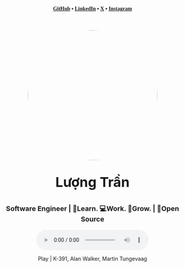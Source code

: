 <div align="center" style="margin-top: 20px;">
<p style="font-weight: bold; font-family: Cambria, Cochin, Georgia, Times, 'Times New Roman', serif;' ">
    <a href="https://github.com/lov3five" target="_blank">GitHub</a> ▪
    <a href="https://www.linkedin.com/in/luongtranstaff/" target="_blank">LinkedIn</a> ▪
    <a href="https://twitter.com/luongtranstaff" target="_blank">X</a> ▪
    <a href="https://instagram.com/nakervn" target="_blank">Instagram</a>
</p>
<div style="font-weight: bolder;">
    <img width="345px" style="border-radius:50%; margin-top: 35px;" src="https://avatars.githubusercontent.com/u/67590509?v=4"/>
    <p style="font-size: 36px">Lượng Trần</p>
    <p style="font-size: 18px">Software Engineer | 💫Learn. 💻Work. 🌱Grow. | 💚Open Source</p>
</div>
<div>
  <audio controls autoplay loop>
    <source src="./resource/audio/Play-K-391-Alan-Walker-Martin-Tungev.mp3" type="audio/mpeg">
    Your browser does not support the audio element.
  </audio>
  <p>Play | K-391, Alan Walker, Martin Tungevaag</p>
</div>
</div>

